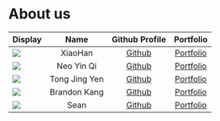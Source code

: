# About us

| Display                                             |  Name   |             Github Profile             |             Portfolio             |
|-----------------------------------------------------|:-------:|:--------------------------------------:|:---------------------------------:|
| ![](https://via.placeholder.com/100.png?text=Photo) | XiaoHan | [Github](https://github.com/xiaohan28) | [Portfolio](docs/team/xiaohan.md) |
![](https://via.placeholder.com/100.png?text=Photo) | Neo Yin Qi | [Github](https://github.com/icknee) | [Portfolio](docs/team/johndoe.md)
![](https://via.placeholder.com/100.png?text=Photo) | Tong Jing Yen | [Github](https://github.com/jing-yen) | [Portfolio](docs/team/jingyen.md)
![](https://via.placeholder.com/100.png?text=Photo) | Brandon Kang | [Github](https://github.com/brand0nnn) | [Portfolio](docs/team/johndoe.md)
![](https://via.placeholder.com/100.png?text=Photo) | Sean | [Github](https://github.com/) | [Portfolio](docs/team/johndoe.md)

